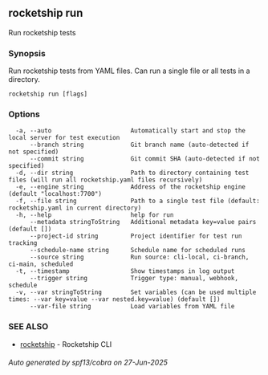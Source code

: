 ## rocketship run

Run rocketship tests

### Synopsis

Run rocketship tests from YAML files. Can run a single file or all tests in a directory.

```
rocketship run [flags]
```

### Options

```
  -a, --auto                      Automatically start and stop the local server for test execution
      --branch string             Git branch name (auto-detected if not specified)
      --commit string             Git commit SHA (auto-detected if not specified)
  -d, --dir string                Path to directory containing test files (will run all rocketship.yaml files recursively)
  -e, --engine string             Address of the rocketship engine (default "localhost:7700")
  -f, --file string               Path to a single test file (default: rocketship.yaml in current directory)
  -h, --help                      help for run
      --metadata stringToString   Additional metadata key=value pairs (default [])
      --project-id string         Project identifier for test run tracking
      --schedule-name string      Schedule name for scheduled runs
      --source string             Run source: cli-local, ci-branch, ci-main, scheduled
  -t, --timestamp                 Show timestamps in log output
      --trigger string            Trigger type: manual, webhook, schedule
  -v, --var stringToString        Set variables (can be used multiple times: --var key=value --var nested.key=value) (default [])
      --var-file string           Load variables from YAML file
```

### SEE ALSO

* [rocketship](rocketship.md)	 - Rocketship CLI

###### Auto generated by spf13/cobra on 27-Jun-2025
